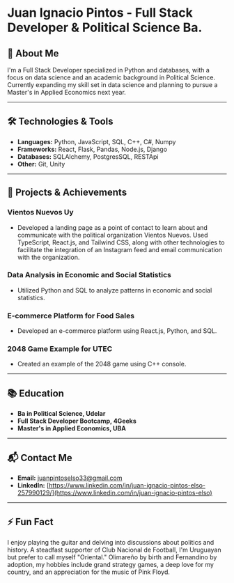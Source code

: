 # Juan Ignacio Pintos - Full Stack Developer & Political Science Ba.


## 👋 About Me

I'm a Full Stack Developer specialized in Python and databases, with a focus on data science and an academic background in Political Science. Currently expanding my skill set in data science and planning to pursue a Master's in Applied Economics next year.

---

## 🛠️ Technologies & Tools

- **Languages:** Python, JavaScript, SQL, C++, C#, Numpy
- **Frameworks:** React, Flask, Pandas, Node.js, Django
- **Databases:** SQLAlchemy, PostgresSQL, RESTApi
- **Other:** Git, Unity

---

## 🎯 Projects & Achievements

### Vientos Nuevos Uy
- Developed a landing page as a point of contact to learn about and communicate with the political organization Vientos Nuevos. Used TypeScript, React.js, and Tailwind CSS, along with other technologies to facilitate the integration of an Instagram feed and email communication with the organization.

### Data Analysis in Economic and Social Statistics
- Utilized Python and SQL to analyze patterns in economic and social statistics.

### E-commerce Platform for Food Sales
- Developed an e-commerce platform using React.js, Python, and SQL.

### 2048 Game Example for UTEC
- Created an example of the 2048 game using C++ console.

---

## 📚 Education

- **Ba in Political Science, Udelar**
- **Full Stack Developer Bootcamp, 4Geeks**
- **Master's in Applied Economics, UBA**

---

## 📬 Contact Me

- **Email:** [juanpintoselso33@gmail.com](mailto:juanpintoselso33@gmail.com)
- **LinkedIn:** [https://www.linkedin.com/in/juan-ignacio-pintos-elso-257990129/](https://www.linkedin.com/in/juan-ignacio-pintos-elso)

---

## ⚡ Fun Fact

I enjoy playing the guitar and delving into discussions about politics and history. A steadfast supporter of Club Nacional de Football, I'm Uruguayan but prefer to call myself "Oriental." Olimareño by birth and Fernandino by adoption, my hobbies include grand strategy games, a deep love for my country, and an appreciation for the music of Pink Floyd.

